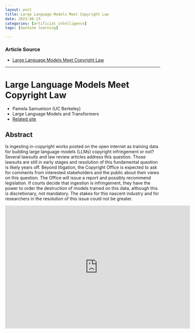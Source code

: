 ```yaml
---
layout: post
title: Large Language Models Meet Copyright Law
date: 2023-08-23
categories: [artificial intelligence]
tags: [machine learning]

---
```


### Article Source

* [Large Language Models Meet Copyright Law](https://simons.berkeley.edu/talks/pamela-samuelson-uc-berkeley-2023-08-16)

---

# Large Language Models Meet Copyright Law

* Pamela Samuelson (UC Berkeley)
* Large Language Models and Transformers
* [Related site](https://simons.berkeley.edu/talks/pamela-samuelson-uc-berkeley-2023-08-16)


## Abstract

Is ingesting in-copyright works posted on the open internet as training data for building large language models (LLMs) copyright infringement or not? Several lawsuits and law review articles address this question. Those lawsuits are still in early stages and resolution of this fundamental question is likely years off. Beyond litigation, the Copyright Office is expected to ask for comments from interested stakeholders and the public about their views on this question. The Office will issue a report and possibly recommend legislation. If courts decide that ingestion is infringement, they have the power to order the destruction of models trained on this data, although this is discretionary, not mandatory. The stakes for this nascent industry and for researchers in the resolution of this issue could not be greater.


<iframe width="600" height="400" src="https://www.youtube.com/embed/MFKV48ikV5E" title="YouTube video player" frameborder="0" allow="accelerometer; autoplay; clipboard-write; encrypted-media; gyroscope; picture-in-picture; web-share" allowfullscreen></iframe>